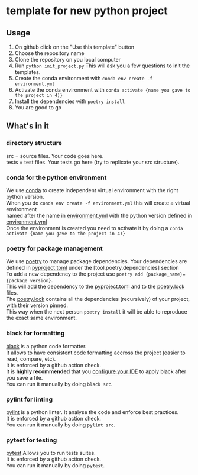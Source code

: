 # template for new python project

## Usage

1) On github click on the "Use this template" button  
2) Choose the repository name
3) Clone the repository on you local computer
4) Run `python init_project.py` This will ask you a few questions to init the templates.
5) Create the conda environment with `conda env create -f environment.yml`
6) Activate the conda environment with `conda activate {name you gave to the project in 4)}`
7) Install the dependencies with `poetry install`
8) You are good to go

## What's in it

### directory structure

src = source files. Your code goes here.  
tests = test files. Your tests go here (try to replicate your src structure).  


### conda for the python environment
We use [conda](https://docs.conda.io/en/latest/miniconda.html) to create independent virtual environment with the right python version.  
When you do `conda env create -f environment.yml` this will create a virtual environment  
named after the name in [environment.yml](./environment.yml) with the python version defined in [environment.yml](./environment.yml)  
Once the environment is created you need to activate it by doing a  `conda activate {name you gave to the project in 4)}`

### poetry for package management
We use [poetry](https://python-poetry.org/) to manage package dependencies.
Your dependencies are defined in [pyproject.toml](./pyproject.toml) under the [tool.poetry.dependencies] section  
To add a new dependency to the project use `poetry add {package_name}={package_version}`.  
This will add the dependency to the [pyproject.toml](./pyproject.toml) and to the [poetry.lock](./poetry.lock) files.  
The [poetry.lock](./poetry.lock) contains all the dependencies (recursively) of your project, with their version pinned.  
This way when the next person `poetry install` it will be able to reproduce the exact same environment.

### black for formatting
[black](https://github.com/psf/black) is a python code formatter.  
It allows to have consistent code formatting accross the project (easier to read, compare, etc).  
It is enforced by a github action check.  
It is **highly recommended** that you [configure your IDE](https://black.readthedocs.io/en/stable/integrations/editors.html) to apply black after you save a file.  
You can run it manually by doing `black src`.  

### pylint for linting
[pylint](https://pylint.pycqa.org/en/latest/) is a python linter.
It analyse the code and enforce best practices.  
It is enforced by a github action check.  
You can run it manually by doing `pylint src`.  

### pytest for testing
[pytest](https://docs.pytest.org/en/7.1.x/)
Allows you to run tests suites.  
It is enforced by a github action check.  
You can run it manually by doing `pytest`.  
